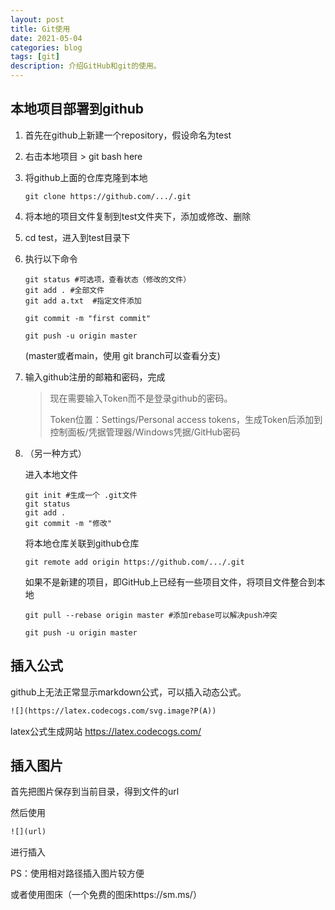 ```yaml
---
layout: post
title: Git使用
date: 2021-05-04
categories: blog
tags: [git]
description: 介绍GitHub和git的使用。
---
```




## 本地项目部署到github

1. 首先在github上新建一个repository，假设命名为test

2. 右击本地项目 > git bash here

3. 将github上面的仓库克隆到本地

   ```shell
   git clone https://github.com/.../.git
   ```

4. 将本地的项目文件复制到test文件夹下，添加或修改、删除

5. cd test，进入到test目录下

6. 执行以下命令

   ```shell
   git status #可选项，查看状态（修改的文件）
   git add . #全部文件
   git add a.txt  #指定文件添加
   ```

   ```shell
   git commit -m "first commit"
   ```

   ```shell
   git push -u origin master
   ```

   (master或者main，使用 git branch可以查看分支)

7. 输入github注册的邮箱和密码，完成

   > 现在需要输入Token而不是登录github的密码。
   >
   > Token位置：Settings/Personal access tokens，生成Token后添加到 控制面板/凭据管理器/Windows凭据/GitHub密码

8. （另一种方式）

   进入本地文件

   ```shell
   git init #生成一个 .git文件
   git status
   git add .
   git commit -m "修改"
   ```

   将本地仓库关联到github仓库

   ```shell
   git remote add origin https://github.com/.../.git
   ```

   如果不是新建的项目，即GitHub上已经有一些项目文件，将项目文件整合到本地

   ```shell
   git pull --rebase origin master #添加rebase可以解决push冲突
   ```

   ```shell
   git push -u origin master
   ```

## 插入公式

github上无法正常显示markdown公式，可以插入动态公式。

```html
![](https://latex.codecogs.com/svg.image?P(A))
```

latex公式生成网站 https://latex.codecogs.com/

## 插入图片

首先把图片保存到当前目录，得到文件的url

然后使用

```html
![](url)
```

进行插入

PS：使用相对路径插入图片较方便

或者使用图床（一个免费的图床https://sm.ms/）












